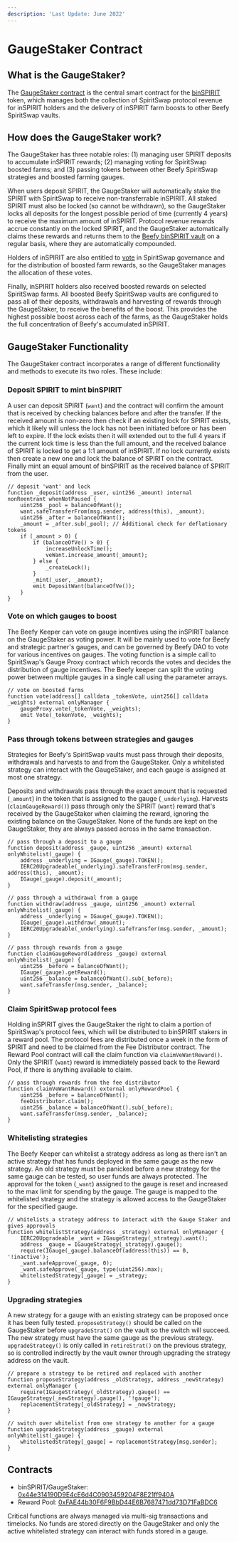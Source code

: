 ```yaml
---
description: 'Last Update: June 2022'
---
```


# GaugeStaker Contract

## What is the GaugeStaker? <a href="#what-is-the-gaugestaker" id="what-is-the-gaugestaker"></a>

The [GaugeStaker contract](https://github.com/beefyfinance/beefy-contracts/blob/master/contracts/BIFI/strategies/Gauge/GaugeStaker.sol) is the central smart contract for the [binSPIRIT](../../products/beefy-escrowed-tokens/binspirit.md) token, which manages both the collection of SpiritSwap protocol revenue for inSPIRIT holders and the delivery of inSPIRIT farm boosts to other Beefy SpiritSwap vaults.

## How does the GaugeStaker work?

The GaugeStaker has three notable roles: (1) managing user SPIRIT deposits to accumulate inSPIRIT rewards; (2) managing voting for SpiritSwap boosted farms; and (3) passing tokens between other Beefy SpiritSwap strategies and boosted farming gauges.&#x20;

When users deposit SPIRIT, the GaugeStaker will automatically stake the SPIRIT with SpiritSwap to receive non-transferrable inSPIRIT. All staked SPIRIT must also be locked (so cannot be withdrawn), so the GaugeStaker locks all deposits for the longest possible period of time (currently 4 years) to receive the maximum amount of inSPIRIT. Protocol revenue rewards accrue constantly on the locked SPIRIT, and the GaugeStaker automatically claims these rewards and returns them to the [Beefy binSPIRIT vault](https://app.beefy.finance/#/vault/beefy-binspirit) on a regular basis, where they are automatically compounded.

Holders of inSPIRIT are also entitled to [vote](../../products/beefy-escrowed-tokens/binspirit.md#can-i-vote-with-binspirit) in SpiritSwap governance and for the distribution of boosted farm rewards, so the GaugeStaker manages the allocation of these votes.&#x20;

Finally, inSPIRIT holders also received boosted rewards on selected SpiritSwap farms. All boosted Beefy SpiritSwap vaults are configured to pass all of their deposits, withdrawals and harvesting of rewards through the GaugeStaker, to receive the benefits of the boost. This provides the highest possible boost across each of the farms, as the GaugeStaker holds the full concentration of Beefy's accumulated inSPIRIT.

## GaugeStaker Functionality

The GaugeStaker contract incorporates a range of different functionality and methods to execute its two roles. These include:

### Deposit SPIRIT to mint binSPIRIT

A user can deposit SPIRIT (`want`) and the contract will confirm the amount that is received by checking balances before and after the transfer. If the received amount is non-zero then check if an existing lock for SPIRIT exists, which it likely will unless the lock has not been initiated before or has been left to expire. If the lock exists then it will extended out to the full 4 years if the current lock time is less than the full amount, and the received balance of SPIRIT is locked to get a 1:1 amount of inSPIRIT. If no lock currently exists then create a new one and lock the balance of SPIRIT on the contract. Finally mint an equal amount of binSPIRIT as the received balance of SPIRIT from the user.

```
// deposit 'want' and lock
function _deposit(address _user, uint256 _amount) internal nonReentrant whenNotPaused {
    uint256 _pool = balanceOfWant();    
    want.safeTransferFrom(msg.sender, address(this), _amount);
    uint256 _after = balanceOfWant();    
    _amount = _after.sub(_pool); // Additional check for deflationary tokens
    if (_amount > 0) {
        if (balanceOfVe() > 0) {
            increaseUnlockTime();
            veWant.increase_amount(_amount);        
        } else {            
            _createLock();
        }        
        _mint(_user, _amount);        
        emit DepositWant(balanceOfVe());    
    }
}
```

### Vote on which gauges to boost

The Beefy Keeper can vote on gauge incentives using the inSPIRIT balance on the GaugeStaker as voting power. It will be mainly used to vote for Beefy and strategic partner's gauges, and can be governed by Beefy DAO to vote for various incentives on gauges. The voting function is a simple call to SpiritSwap's Gauge Proxy contract which records the votes and decides the distribution of gauge incentives. The Beefy keeper can split the voting power between multiple gauges in a single call using the parameter arrays.

```
// vote on boosted farms
function vote(address[] calldata _tokenVote, uint256[] calldata _weights) external onlyManager {    
    gaugeProxy.vote(_tokenVote, _weights);    
    emit Vote(_tokenVote, _weights);
}
```

### Pass through tokens between strategies and gauges

Strategies for Beefy's SpiritSwap vaults must pass through their deposits, withdrawals and harvests to and from the GaugeStaker. Only a whitelisted strategy can interact with the GaugeStaker, and each gauge is assigned at most one strategy.

Deposits and withdrawals pass through the exact amount that is requested (`_amount`) in the token that is assigned to the gauge (`_underlying`). Harvests (`claimGaugeReward()`) pass through only the SPIRIT (`want`) reward that's received by the GaugeStaker when claiming the reward, ignoring the existing balance on the GaugeStaker. None of the funds are kept on the GaugeStaker, they are always passed across in the same transaction.

```
// pass through a deposit to a gauge
function deposit(address _gauge, uint256 _amount) external onlyWhitelist(_gauge) {
    address _underlying = IGauge(_gauge).TOKEN();    
    IERC20Upgradeable(_underlying).safeTransferFrom(msg.sender, address(this), _amount);    
    IGauge(_gauge).deposit(_amount);
}
    
// pass through a withdrawal from a gauge
function withdraw(address _gauge, uint256 _amount) external onlyWhitelist(_gauge) {
    address _underlying = IGauge(_gauge).TOKEN();    
    IGauge(_gauge).withdraw(_amount);    
    IERC20Upgradeable(_underlying).safeTransfer(msg.sender, _amount);
}

// pass through rewards from a gauge
function claimGaugeReward(address _gauge) external onlyWhitelist(_gauge) {
    uint256 _before = balanceOfWant();
    IGauge(_gauge).getReward();
    uint256 _balance = balanceOfWant().sub(_before);
    want.safeTransfer(msg.sender, _balance);
}
```

### Claim SpiritSwap protocol fees

Holding inSPIRIT gives the GaugeStaker the right to claim a portion of SpiritSwap's protocol fees, which will be distributed to binSPIRIT stakers in a reward pool. The protocol fees are distributed once a week in the form of SPIRIT and need to be claimed from the Fee Distributor contract. The Reward Pool contract will call the claim function via `claimVeWantReward()`. Only the SPIRIT (`want`) reward is immediately passed back to the Reward Pool, if there is anything available to claim.

```
// pass through rewards from the fee distributor
function claimVeWantReward() external onlyRewardPool {    
    uint256 _before = balanceOfWant();    
    feeDistributor.claim();    
    uint256 _balance = balanceOfWant().sub(_before);    
    want.safeTransfer(msg.sender, _balance);
}
```

### Whitelisting strategies

The Beefy Keeper can whitelist a strategy address as long as there isn't an active strategy that has funds deployed in the same gauge as the new strategy. An old strategy must be panicked before a new strategy for the same gauge can be tested, so user funds are always protected. The approval for the token (`_want`) assigned to the gauge is reset and increased to the max limit for spending by the gauge. The gauge is mapped to the whitelisted strategy and the strategy is allowed access to the GaugeStaker for the specified gauge.

```
// whitelists a strategy address to interact with the Gauge Staker and gives approvals
function whitelistStrategy(address _strategy) external onlyManager {    
    IERC20Upgradeable _want = IGaugeStrategy(_strategy).want();    
    address _gauge = IGaugeStrategy(_strategy).gauge();    
    require(IGauge(_gauge).balanceOf(address(this)) == 0, '!inactive');    
    _want.safeApprove(_gauge, 0);    
    _want.safeApprove(_gauge, type(uint256).max);    
    whitelistedStrategy[_gauge] = _strategy;
}
```

### Upgrading strategies

A new strategy for a gauge with an existing strategy can be proposed once it has been fully tested. `proposeStrategy()` should be called on the GaugeStaker before `upgradeStrat()` on the vault so the switch will succeed. The new strategy must have the same gauge as the previous strategy. `upgradeStrategy()` is only called in `retireStrat()` on the previous strategy, so is controlled indirectly by the vault owner through upgrading the strategy address on the vault.

```
// prepare a strategy to be retired and replaced with another
function proposeStrategy(address _oldStrategy, address _newStrategy) external onlyManager {    
    require(IGaugeStrategy(_oldStrategy).gauge() == IGaugeStrategy(_newStrategy).gauge(), '!gauge');    
    replacementStrategy[_oldStrategy] = _newStrategy;
}

// switch over whitelist from one strategy to another for a gauge
function upgradeStrategy(address _gauge) external onlyWhitelist(_gauge) {
    whitelistedStrategy[_gauge] = replacementStrategy[msg.sender];
}
```

## Contracts <a href="#contracts" id="contracts"></a>

* binSPIRIT/GaugeStaker: [0x44e314190D9E4cE6d4C0903459204F8E21ff940A](https://ftmscan.com/address/0x44e314190D9E4cE6d4C0903459204F8E21ff940A)
* Reward Pool: [0xFAE44b30F6F9BbD44E6B7687471dd73D71FaBDC6](https://ftmscan.com/address/0xFAE44b30F6F9BbD44E6B7687471dd73D71FaBDC6)

Critical functions are always managed via multi-sig transactions and timelocks. No funds are stored directly on the GaugeStaker and only the active whitelisted strategy can interact with funds stored in a gauge.
